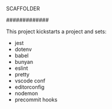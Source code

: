 SCAFFOLDER

#############

This project kickstarts a project and sets:
  - jest
  - dotenv
  - babel
  - bunyan
  - eslint
  - pretty
  - vscode conf
  - editorconfig
  - nodemon
  - precommit hooks
